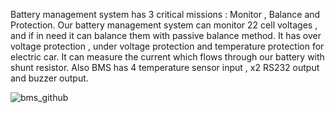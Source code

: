 Battery management system has 3 critical missions : Monitor , Balance and Protection. Our battery management system can monitor
22 cell voltages , and if in need it can balance them with passive balance method. It has over voltage protection , under voltage protection and 
temperature protection for electric car. It can measure the current which flows through our battery with shunt resistor. Also BMS has 4 temperature sensor
input , x2 RS232 output and buzzer output.

![bms_github](https://user-images.githubusercontent.com/59617257/132957492-fc7d2ee3-6c9f-47b4-8d30-d2829a0655c0.png)

